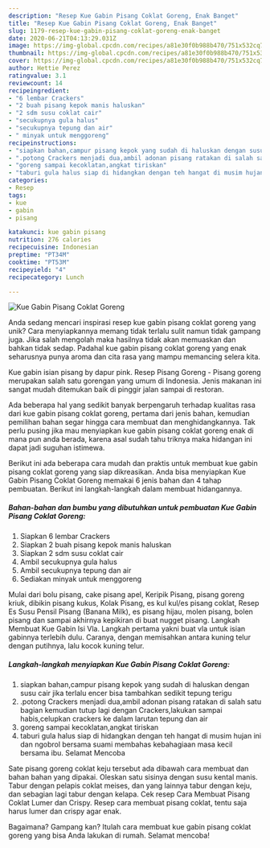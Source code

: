```yaml
---
description: "Resep Kue Gabin Pisang Coklat Goreng, Enak Banget"
title: "Resep Kue Gabin Pisang Coklat Goreng, Enak Banget"
slug: 1179-resep-kue-gabin-pisang-coklat-goreng-enak-banget
date: 2020-06-21T04:13:29.031Z
image: https://img-global.cpcdn.com/recipes/a81e30f0b988b470/751x532cq70/kue-gabin-pisang-coklat-goreng-foto-resep-utama.jpg
thumbnail: https://img-global.cpcdn.com/recipes/a81e30f0b988b470/751x532cq70/kue-gabin-pisang-coklat-goreng-foto-resep-utama.jpg
cover: https://img-global.cpcdn.com/recipes/a81e30f0b988b470/751x532cq70/kue-gabin-pisang-coklat-goreng-foto-resep-utama.jpg
author: Hettie Perez
ratingvalue: 3.1
reviewcount: 14
recipeingredient:
- "6 lembar Crackers"
- "2 buah pisang kepok manis haluskan"
- "2 sdm susu coklat cair"
- "secukupnya gula halus"
- "secukupnya tepung dan air"
- " minyak untuk menggoreng"
recipeinstructions:
- "siapkan bahan,campur pisang kepok yang sudah di haluskan dengan susu cair jika terlalu encer bisa tambahkan sedikit tepung terigu"
- ".potong Crackers menjadi dua,ambil adonan pisang ratakan di salah satu bagian kemudian tutup lagi dengan Crackers,lakukan sampai habis,celupkan crackers ke dalam larutan tepung dan air"
- "goreng sampai kecoklatan,angkat tiriskan"
- "taburi gula halus siap di hidangkan dengan teh hangat di musim hujan ini dan ngobrol bersama suami membahas kebahagiaan masa kecil bersama ibu. Selamat Mencoba"
categories:
- Resep
tags:
- kue
- gabin
- pisang

katakunci: kue gabin pisang 
nutrition: 276 calories
recipecuisine: Indonesian
preptime: "PT34M"
cooktime: "PT53M"
recipeyield: "4"
recipecategory: Lunch

---
```



![Kue Gabin Pisang Coklat Goreng](https://img-global.cpcdn.com/recipes/a81e30f0b988b470/751x532cq70/kue-gabin-pisang-coklat-goreng-foto-resep-utama.jpg)

Anda sedang mencari inspirasi resep kue gabin pisang coklat goreng yang unik? Cara menyiapkannya memang tidak terlalu sulit namun tidak gampang juga. Jika salah mengolah maka hasilnya tidak akan memuaskan dan bahkan tidak sedap. Padahal kue gabin pisang coklat goreng yang enak seharusnya punya aroma dan cita rasa yang mampu memancing selera kita.

Kue gabin isian pisang by dapur pink. Resep Pisang Goreng - Pisang goreng merupakan salah satu gorengan yang umum di Indonesia. Jenis makanan ini sangat mudah ditemukan baik di pinggir jalan sampai di restoran.

Ada beberapa hal yang sedikit banyak berpengaruh terhadap kualitas rasa dari kue gabin pisang coklat goreng, pertama dari jenis bahan, kemudian pemilihan bahan segar hingga cara membuat dan menghidangkannya. Tak perlu pusing jika mau menyiapkan kue gabin pisang coklat goreng enak di mana pun anda berada, karena asal sudah tahu triknya maka hidangan ini dapat jadi suguhan istimewa.


Berikut ini ada beberapa cara mudah dan praktis untuk membuat kue gabin pisang coklat goreng yang siap dikreasikan. Anda bisa menyiapkan Kue Gabin Pisang Coklat Goreng memakai 6 jenis bahan dan 4 tahap pembuatan. Berikut ini langkah-langkah dalam membuat hidangannya.

<!--inarticleads1-->

##### Bahan-bahan dan bumbu yang dibutuhkan untuk pembuatan Kue Gabin Pisang Coklat Goreng:

1. Siapkan 6 lembar Crackers
1. Siapkan 2 buah pisang kepok manis haluskan
1. Siapkan 2 sdm susu coklat cair
1. Ambil secukupnya gula halus
1. Ambil secukupnya tepung dan air
1. Sediakan  minyak untuk menggoreng


Mulai dari bolu pisang, cake pisang apel, Keripik Pisang, pisang goreng kriuk, dibikin pisang kukus, Kolak Pisang, es kul kul/es pisang coklat, Resep Es Susu Pensil Pisang (Banana Milk), es pisang hijau, molen pisang, bolen pisang dan sampai akhirnya kepikiran di buat nugget pisang. Langkah Membuat Kue Gabin Isi Vla. Langkah pertama yakni buat vla untuk isian gabinnya terlebih dulu. Caranya, dengan memisahkan antara kuning telur dengan putihnya, lalu kocok kuning telur. 

<!--inarticleads2-->

##### Langkah-langkah menyiapkan Kue Gabin Pisang Coklat Goreng:

1. siapkan bahan,campur pisang kepok yang sudah di haluskan dengan susu cair jika terlalu encer bisa tambahkan sedikit tepung terigu
1. .potong Crackers menjadi dua,ambil adonan pisang ratakan di salah satu bagian kemudian tutup lagi dengan Crackers,lakukan sampai habis,celupkan crackers ke dalam larutan tepung dan air
1. goreng sampai kecoklatan,angkat tiriskan
1. taburi gula halus siap di hidangkan dengan teh hangat di musim hujan ini dan ngobrol bersama suami membahas kebahagiaan masa kecil bersama ibu. Selamat Mencoba


Sate pisang goreng coklat keju tersebut ada dibawah cara membuat dan bahan bahan yang dipakai. Oleskan satu sisinya dengan susu kental manis. Tabur dengan pelapis coklat meises, dan yang lainnya tabur dengan keju, dan sebagian lagi tabur dengan kelapa. Cek resep Cara Membuat Pisang Coklat Lumer dan Crispy. Resep cara membuat pisang coklat, tentu saja harus lumer dan crispy agar enak. 

Bagaimana? Gampang kan? Itulah cara membuat kue gabin pisang coklat goreng yang bisa Anda lakukan di rumah. Selamat mencoba!
